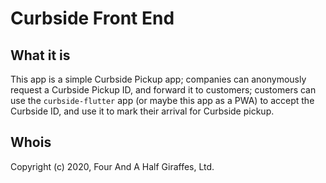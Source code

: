 # Curbside Front End

## What it is
This app is a simple Curbside Pickup app; companies can anonymously request a Curbside Pickup ID, and forward it to customers; customers can use the `curbside-flutter` app (or maybe this app as a PWA) to accept the Curbside ID, and use it to mark their arrival for Curbside pickup.

## Whois
Copyright (c) 2020, Four And A Half Giraffes, Ltd.

